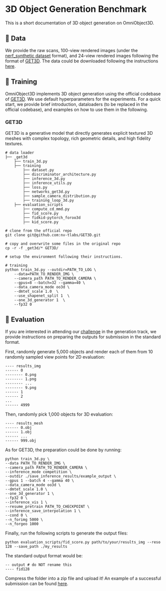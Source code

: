 # 3D Object Generation Benchmark

This is a short documentation of 3D object generation on OmniObject3D.

## :floppy_disk: Data
We provide the raw scans, 100-view rendered images (under the [nerf_synthetic dataset](https://github.com/bmild/nerf) format), and 24-view rendered images following the format of [GET3D](https://github.com/nv-tlabs/GET3D). The data could be downloaded following the instructions [here](https://github.com/omniobject3d/OmniObject3D#download-the-dataset).

## :hammer: Training
OmniObject3D implements 3D object generation using the official codebase of [GET3D](https://github.com/nv-tlabs/GET3D). We use default hyperparameters for the experiments. 
For a quick start, we provide brief introduction, dataloaders (to be replaced in the official codebase), and examples on how to use them in the following.

### GET3D
GET3D is a generative model that directly generates explicit textured 3D meshes with complex topology, rich geometric details, and high fidelity textures.
```
# data loader
├── _get3d 
    ├── train_3d.py
    ├── training
        ├── dataset.py
        ├── discriminator_architecture.py
        ├── inference_3d.py
        ├── inference_utils.py
        ├── loss.py
        ├── networks_get3d.py
        ├── sample_camera_distribution.py
        ├── training_loop_3d.py
    ├── evaluation_scripts
        ├── compute_cd_mmd.py
        ├── fid_score.py
        ├── fidkid-pytorch_foroo3d
        ├── kid_score.py
    
# clone from the official repo
git clone git@github.com:nv-tlabs/GET3D.git

# copy and overwrite some files in the original repo
cp -r -f _get3d/* GET3D/

# setup the environment following their instructions.

# training 
python train_3d.py --outdir=PATH_TO_LOG \
    --data=PATH_TO_RENDER_IMG \
    --camera_path PATH_TO_RENDER_CAMERA \
    --gpus=8 --batch=32 --gamma=40 \
    --data_camera_mode oo3d \  
    --dmtet_scale 1.0  \
    --use_shapenet_split 1  \
    --one_3d_generator 1  \
    --fp32 0
```

## :microscope: Evaluation
If you are interested in attending our [challenge](https://omniobject3d.github.io/challenge.html) in the generation track, we provide instructions on preparing the outputs for submission in the standard format.


First, randomly generate 5,000 objects and render each of them from 10 randomly sampled view points for 2D evaluation:
```
---- results_img
------ 0
-------- 0.png
-------- 1.png
-------- ...
-------- 9.png
------ 1
------ 2
...
------ 4999
```
Then, randomly pick 1,000 objects for 3D evaluation:
```
---- results_mesh
------ 0.obj
------ 1.obj
------ ...
------ 999.obj
```

As for GET3D, the preparation could be done by running: 
```
python train_3d.py \
--data PATH_TO_RENDER_IMG \
--camera_path PATH_TO_RENDER_CAMERA \ 
--inference_mode competition \
--outdir ./save_inference_results/example_output \  
--gpus 1 --batch 4 --gamma 40 \
--data_camera_mode oo3d \
--dmtet_scale 1.0 \
--one_3d_generator 1 \
--fp32 0 \
--inference_vis 1 \
--resume_pretrain PATH_TO_CHECKPOINT \
--inference_save_interpolation 1 \
--cond 0 \
--n_forimg 5000 \
--n_forgeo 1000
```

Finally, run the following scripts to generate the output files:
```
python evaluation_scripts/fid_score.py path/to/your/results_img --reso 128 --save_path ./my_results
```

The standard output format would be:
```
-- output # do NOT rename this
---- fid128
```
Compress the folder into a zip file and upload it! An example of a successful submission can be found [here](https://drive.google.com/file/d/1rRkSS-6UuG5vk9XJ_Rh5jixPKt869Rd0/view?usp=drive_link).
